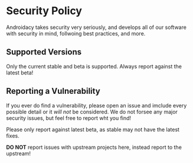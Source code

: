 # Security Policy

Androidacy takes security very seriously, and develops all of our software with security in mind, follwoing best practices, and more.

## Supported Versions

Only the current stable and beta is supported. Always report against the latest beta!

## Reporting a Vulnerability

If you ever do find a vulnerability, please open an issue and imclude every possible detail or it _will not_ be considered. We do not forsee any major security issues, but feel free to report wht you find!

Please only report against latest beta, as stable may not have the latest fixes.

**DO NOT** report issues with upstream projects here, instead report to the upstream!

